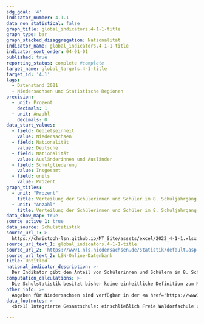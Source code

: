 ```yaml
---
sdg_goal: '4'
indicator_number: 4.1.1
data_non_statistical: false
graph_title: global_indicators.4-1-1-title
graph_type: bar
graph_stacked_disaggregation: Nationalität
indicator_name: global_indicators.4-1-1-title
indicator_sort_order: 04-01-01
published: true
reporting_status: complete #complete
target_name: global_targets.4-1-title
target_id: '4.1'
tags:
  - Datenstand 2021
  - Niedersachsen und Statistische Regionen
precision:
  - unit: Prozent
    decimals: 1
  - unit: Anzahl
    decimals: 0
data_start_values:
  - field: Gebietseinheit
    value: Niedersachsen
  - field: Nationalität
    value: Deutsche
  - field: Nationalität
    value: Ausländerinnen und Ausländer
  - field: Schulgliederung
    value: Insgesamt
  - field: units
    value: Prozent
graph_titles:
  - unit: "Prozent"
    title: Verteilung der Schülerinnen und Schüler im 8. Schuljahrgang in Prozent
  - unit: "Anzahl"
    title: Verteilung der Schülerinnen und Schüler im 8. Schuljahrgang (Anzahl)
data_show_map: true
source_active_1: true
data_source: Schulstatistik
source_url_1: >-
  https://christoph-lsn.github.io/MT_Site/assets/excel/2022_4-1-1.xlsx
source_url_text_1: global_indicators.4-1-1-title
source_url_2: 'https://www1.nls.niedersachsen.de/statistik/default.asp'
source_url_text_2: LSN-Online-Datenbank
title: Untitled
national_indicator_description: >-
  Der Indikator gibt den Anteil von Schülerinnen und Schülern im 8. Schuljahrgang nach Nationalität und Schulform an. Er kann Aussagen über die strukturelle Teilhabe und die Chancengleichheit im Bildungssystem machen. Die Über- bzw. Unterrepräsentation von ausländischen Schülerinnen und Schülern in den verschiedenen Schulformen zeigt an, ob diese vergleichbare Bildungschancen wie deutsche Schülerinnen und Schüler haben. Der 8. Schuljahrgang bietet sich für den strukturellen Vergleich an, weil in diesem Jahrgang die Verteilung der Schülerinnen und Schüler auf die verschiedenen Schulformen im Wesentlichen abgeschlossen ist und auch in früheren Jahren, als es z.B. noch die Orientierungsstufe gab, abgeschlossen war.
computation_calculations: >-
  Die Schulstatistik besitzt bisher keine einheitliche Definition zum Migrationshintergrund. Daher wird der Indikator zunächst nur nach Staatsangehörigkeit gegliedert. Eine methodische Schwierigkeit bei einem bundesweiten Vergleich besteht in der Untergliederung der einzelnen, länderspezifischen Schulsysteme in Schultypen. Unter die Integrierte Gesamtschule werden auch Freie Waldorfschulen u. ä. subsumiert. Die verschiedenen Zweige der Kooperativen Gesamtschule werden den Schulformen Hauptschule, Realschule und Gymnasium zugeordnet.
other_info: >-
  Angaben für Niedersachsen sind verfügbar in der <a href="https://www1.nls.niedersachsen.de/statistik/default.asp" target="_blank">LSN-Online Datenbank</a> (Statistische Erhebung > 300 Allgemein bildende Schulen).
data_footnotes: >-
  <br>1) Integrierte Gesamtschule: einschließlich Freie Waldorfschule u. ä.; die verschiedenen Zweige der Kooperativen   Gesamtschule werden den Schulformen Hauptschule, Realschule und Gymnasium zugeordnet. <br>2) Oberschule: Schulform in Niedersachsen zum Schuljahr 2011/2012 eingeführt

---
```

